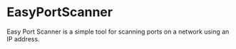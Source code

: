 # EasyPortScanner
Easy Port Scanner is a simple tool for scanning ports on a network using an IP address.
